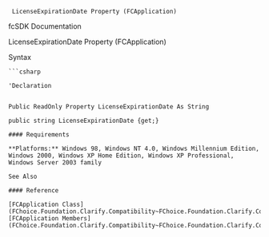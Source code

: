 ﻿     LicenseExpirationDate Property (FCApplication)                                                   

fcSDK Documentation

LicenseExpirationDate Property (FCApplication)

Syntax

```vbnet
```csharp

'Declaration
 

Public ReadOnly Property LicenseExpirationDate As String

public string LicenseExpirationDate {get;}

#### Requirements

**Platforms:** Windows 98, Windows NT 4.0, Windows Millennium Edition, Windows 2000, Windows XP Home Edition, Windows XP Professional, Windows Server 2003 family

See Also

#### Reference

[FCApplication Class](FChoice.Foundation.Clarify.Compatibility~FChoice.Foundation.Clarify.Compatibility.FCApplication.md)  
[FCApplication Members](FChoice.Foundation.Clarify.Compatibility~FChoice.Foundation.Clarify.Compatibility.FCApplication_members.md)